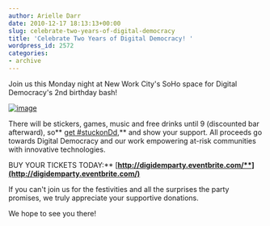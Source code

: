 ```yaml
---
author: Arielle Darr
date: 2010-12-17 18:13:13+00:00
slug: celebrate-two-years-of-digital-democracy
title: 'Celebrate Two Years of Digital Democracy! '
wordpress_id: 2572
categories:
- archive
---
```


Join us this Monday night at New Work City's SoHo space for Digital Democracy's 2nd birthday bash!


[![image](http://digital-democracy.org/wp-content/uploads/2010/12/Dd-2nd-B-day-Blog-Post2-300x199.jpg)](http://www.flickr.com/photos/digitaldemocracy/5268678091/in/photostream/)


There will be stickers, games, music and free drinks until 9 (discounted bar afterward), so** [get #stuckonDd](http://digital-democracy.org/stuckondd/),** and show your support. All proceeds go towards Digital Democracy and our work empowering at-risk communities with innovative technologies.

BUY YOUR TICKETS TODAY:** [**http://digidemparty.eventbrite.com/**](http://digidemparty.eventbrite.com/)**

If you can't join us for the festivities and all the surprises the party promises, we truly appreciate your supportive donations.

We hope to see you there!

﻿
